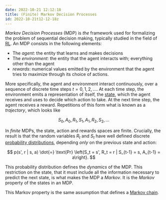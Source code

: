 ```yaml
---
date: 2022-10-21 12:12:18
title: (Finite) Markov Decision Processes
id: 2022-10-21t12-12-18z
---
```


_Markov Decision Processes_ (MDP) is _the_ framework used for formalizing the
problem of sequential decision making, typically studied in the field of
[RL](./2022-10-20t15-15-55z.md). An MDP consists in the following elements:

- The _agent_: the entity that learns and makes decisions
- The _environment_: the entity that the agent interacts with; everything other
  than the agent
- _rewards_: numerical values emitted by the environment that the agent tries to
  maximize through its choice of actions.

More specifically, the agent and environment interact continuously, over a
sequence of discrete time steps $t = 0, 1, 2, \dots$. At each time step, the
environment emits a representation of itself, the
[state](./2022-10-21t10-20-25z.md), which the agent receives and uses to decide
which action to take. At the next time step, the agent receives a reward.
Repetitions of this form what is known as a _trajectory_, which looks like

$$
S_0, A_0, R_1, S_1, A_1, R_2, S_2, \dots
$$

In _finite_ MDPs, the state, action and rewards spaces are finite. Crucially,
the result is that the random variables $R_t$ and $S_t$ have well defined
discrete [probability distributions](./2021-09-10t19-20-02z), depending _only_
on the previous state and action:

$$
p(s', r | s, a) \dot{=} \text{Pr} \left{S_t = s', R_t = r | S_{t-1} = s, A_{t-1} = a\right}.
$$

This probability distribution defines the _dynamics_ of the MDP. This
restriction on the state, that it must include all the information necessary to
predict the next state, is what makes the MDP a _Markov_. It is the _Markov_
property of the states in an MDP.

This Markov property is the same assumption that defines a
[Markov chain](./2021-12-20t11-29-13z.md).
